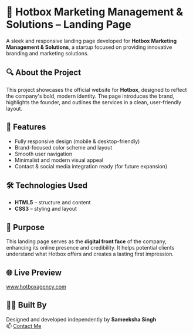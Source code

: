 # 🌟 Hotbox Marketing Management & Solutions – Landing Page

A sleek and responsive landing page developed for **Hotbox Marketing Management & Solutions**, a startup focused on providing innovative branding and marketing solutions.

## 🔍 About the Project

This project showcases the official website for **Hotbox**, designed to reflect the company's bold, modern identity. The page introduces the brand, highlights the founder, and outlines the services in a clean, user-friendly layout.

## 🚀 Features

- Fully responsive design (mobile & desktop-friendly)
- Brand-focused color scheme and layout
- Smooth user navigation
- Minimalist and modern visual appeal
- Contact & social media integration ready (for future expansion)

## 🛠️ Technologies Used

- **HTML5** – structure and content
- **CSS3** – styling and layout

## 📌 Purpose

This landing page serves as the **digital front face** of the company, enhancing its online presence and credibility. It helps potential clients understand what Hotbox offers and creates a lasting first impression.

## 🌐 Live Preview

www.hotboxagency.com

## 👩‍💻 Built By

Designed and developed independently by **Sameeksha Singh**  
📫 [Contact Me](mailto:sameekshasingh1809@gmail.com)


